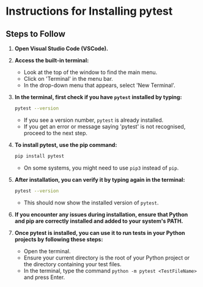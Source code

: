 # Instructions for Installing pytest

## Steps to Follow

1. **Open Visual Studio Code (VSCode).**

2. **Access the built-in terminal:**

   - Look at the top of the window to find the main menu.
   - Click on 'Terminal' in the menu bar.
   - In the drop-down menu that appears, select 'New Terminal'.

3. **In the terminal, first check if you have `pytest` installed by typing:**

   ```bash
   pytest --version
   ```

   - If you see a version number, `pytest` is already installed.
   - If you get an error or message saying 'pytest' is not recognised, proceed to the next step.

4. **To install pytest, use the pip command:**

   ```bash
   pip install pytest
   ```

   - On some systems, you might need to use `pip3` instead of `pip`.

5. **After installation, you can verify it by typing again in the terminal:**

   ```bash
   pytest --version
   ```

   - This should now show the installed version of `pytest`.

6. **If you encounter any issues during installation, ensure that Python and pip are correctly installed and added to your system's PATH.**

7. **Once pytest is installed, you can use it to run tests in your Python projects by following these steps:**

   - Open the terminal.
   - Ensure your current directory is the root of your Python project or the directory containing your test files.
   - In the terminal, type the command `python -m pytest <TestFileName>` and press Enter.
